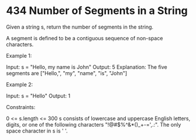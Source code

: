 # 434 Number of Segments in a String

Given a string s, return the number of segments in the string.

A segment is defined to be a contiguous sequence of non-space characters.

 

Example 1:

Input: s = "Hello, my name is John"
Output: 5
Explanation: The five segments are ["Hello,", "my", "name", "is", "John"]

Example 2:

Input: s = "Hello"
Output: 1
 

Constraints:

0 <= s.length <= 300
s consists of lowercase and uppercase English letters, digits, or one of the following characters "!@#$%^&*()_+-=',.:".
The only space character in s is ' '.